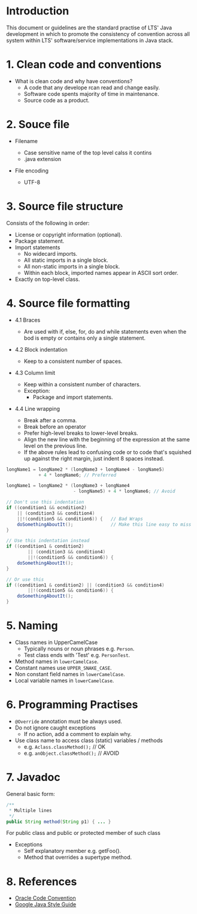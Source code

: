 # Introduction
This document or guidelines are the standard practise of LTS' Java development in which to promote the consistency of convention across all system within LTS' software/service implementations in Java stack.

# 1. Clean code and conventions

- What is clean code and why have conventions?
    - A code that any develope rcan read and change easily.
    - Software code spents majority of time in maintenance.
    - Source code as a product.

# 2. Souce file

- Filename
    - Case sensitive name of the top level calss it contins
    - .java extension

- File encoding
    - UTF-8

# 3. Source file structure

Consists of the following in order:
- License or copyright information (optional).
- Package statement.
- Import statements
    - No widecard imports.
    - All static imports in a single block.
    - All non-static imports in a single block.
    - Within each block, imported names appear in ASCII sort order.
- Exactly on top-level class.

# 4. Source file formatting

- 4.1 Braces
    - Are used with if, else, for, do and while statements even when the bod is empty or contains only a single statement.

- 4.2 Block indentation
    - Keep to a consistent number of spaces.

- 4.3 Column limit
    - Keep within a consistent number of characters.
    - Exception:
        - Package and import statements.

- 4.4 Line wrapping
    - Break after a comma.
    - Break before an operator
    - Prefer high-level breaks to lower-level breaks.
    - Align the new line with the beginning of the expression at the same level on the previous line.
    - If the above rules lead to confusing code or to code that's squished up against the right margin, just indent 8 spaces instead.

``` java
longName1 = longName2 * (longName3 + longName4 - longName5)
            + 4 * longName6; // Preferred

longName1 = longName2 * (longName3 + longName4
                         - longName5) + 4 * longName6; // Avoid

// Don't use this indentation
if ((condition1 && ocndition2)
    || (condition3 && condition4)
    ||!(condition5 && condition6)) {   // Bad Wraps
    doSomethingAboutIt();              // Make this line easy to miss
}

// Use this indentation instead
if ((condition1 & condition2)
        || (condition3 && condition4)
        ||!(condition5 && condition6)) {
    doSomethingAboutIt();
}

// Or use this
if ((condition1 & condition2) || (condition3 && condition4)
        ||!(condition5 && condition6)) {
    doSomethingAboutIt();
}
```

# 5. Naming
- Class names in UpperCamelCase
    - Typically nouns or noun phrases e.g. `Person`.
    - Test class ends with 'Test' e.g. `PersonTest`.
- Method names in `lowerCamelCase`.
- Constant names use `UPPER_SNAKE_CASE`.
- Non constant field names in `lowerCamelCase`.
- Local variable names in `lowerCamelCase`.

# 6. Programming Practises
- `@Override` annotation must be always used.
- Do not ignore caught exceptions
    - If no action, add a comment to explain why.
- Use class name to access class (static) variables / methods
    - e.g. `Aclass.classMethod();` // OK
    - e.g. `anObject.classMethod();` // AVOID

# 7. Javadoc
General basic form:
``` java
/**
 * Multiple lines
 */
public String method(String p1) { ... }
```
For public class and public or protected member of such class
- Exceptions
    - Self explanatory member e.g. getFoo().
    - Method that overrides a supertype method.

# 8. References
- [Oracle Code Convention](https://www.oracle.com/technetwork/java/codeconventions-150003.pdf)
- [Google Java Style Guide](https://google.github.io/styleguide/javaguide.html)